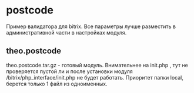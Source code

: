 # postcode
Пример валидатора для bitrix. Все параметры лучше разместить в административной части в настройках <module> модуля.
## theo.postcode
theo.postcode.tar.gz - готовый модуль. Внимательнее на init.php , тут не проверяется пустой ли и после установки модуля /bitrix/php_interface/init.php не будет работать. Приоритет папки local, берется только 1 файл из одноименных.